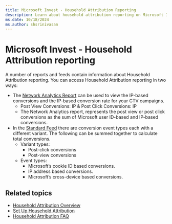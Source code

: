 ```yaml
---
title: Microsoft Invest - Household Attribution Reporting
description: Learn about household attribution reporting on Microsoft Invest.
ms.date: 10/18/2024
ms.author: shsrinivasan
---
```


# Microsoft Invest - Household Attribution reporting

A number of reports and feeds contain information about Household Attribution reporting. You can access Household Attribution reporting in two ways: 
- The [Network Analytics Report](network-analytics-report.md) can be used to view the IP-based conversions and the IP-based conversion rate for your CTV campaigns.  
    - Post View Conversions: IP & Post Click Conversions: IP 
    - The Network Analytics report, represents the post view or post click conversions as the sum of Microsoft user ID-based and IP-based conversions. 
- In the [Standard Feed](standard-feed.md) there are conversion event types each with a different variant. The following can be summed together to calculate total conversions. 
    - Variant types: 
        - Post-click conversions 
        - Post-view conversions 
    - Event types: 
        - Microsoft’s cookie ID based conversions. 
        - IP address based conversions. 
        - Microsoft’s cross-device based conversions. 



## Related topics

- [Household Attribution Overview](household-attribution.md)
- [Set Up Household Attribution](set-up-household-attribution.md)
- [Household Attribution FAQ](household-attribution-faq.md)

